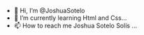 - 👋 Hi, I’m @JoshuaSotelo
- 🌱 I’m currently learning Html and Css...
- 📫 How to reach me Joshua Sotelo Solís ...
